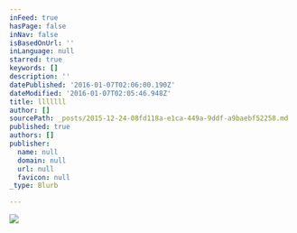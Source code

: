 ```yaml
---
inFeed: true
hasPage: false
inNav: false
isBasedOnUrl: ''
inLanguage: null
starred: true
keywords: []
description: ''
datePublished: '2016-01-07T02:06:00.190Z'
dateModified: '2016-01-07T02:05:46.948Z'
title: lllllll
author: []
sourcePath: _posts/2015-12-24-08fd118a-e1ca-449a-9ddf-a9baebf52258.md
published: true
authors: []
publisher:
  name: null
  domain: null
  url: null
  favicon: null
_type: Blurb

---
```

![](https://s3-us-west-2.amazonaws.com/the-grid-img/p/6a6ce10c4874ee1f400ab0912aba9c695973da63.jpg)